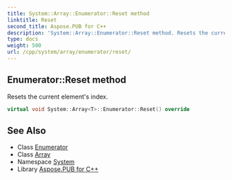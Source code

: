 ```yaml
---
title: System::Array::Enumerator::Reset method
linktitle: Reset
second_title: Aspose.PUB for C++
description: 'System::Array::Enumerator::Reset method. Resets the current element''s index in C++.'
type: docs
weight: 500
url: /cpp/system/array/enumerator/reset/
---
```

## Enumerator::Reset method


Resets the current element's index.

```cpp
virtual void System::Array<T>::Enumerator::Reset() override
```

## See Also

* Class [Enumerator](../)
* Class [Array](../../)
* Namespace [System](../../../)
* Library [Aspose.PUB for C++](../../../../)
